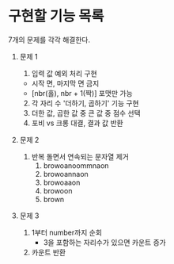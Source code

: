 # 구현할 기능 목록
7개의 문제를 각각 해결한다.

1. 문제 1
   1. 입력 값 예외 처리 구현
     - 시작 면, 마지막 면 금지
     - [nbr(홀), nbr + 1(짝)] 포맷만 가능
   2. 각 자리 수 '더하기, 곱하기' 기능 구현
   3. 더한 값, 곱한 값 중 큰 값 중 점수 선택
   4. 포비 vs 크롱 대결, 결과 값 반환

2. 문제 2
   1. 반복 돌면서 연속되는 문자열 제거
      1. browoanoommnaon
      2. browoannaon
      3. browoaaon
      4. browoon
      5. brown

3. 문제 3
   1. 1부터 number까지 순회
      - 3을 포함하는 자리수가 있으면 카운트 증가
   2. 카운트 반환